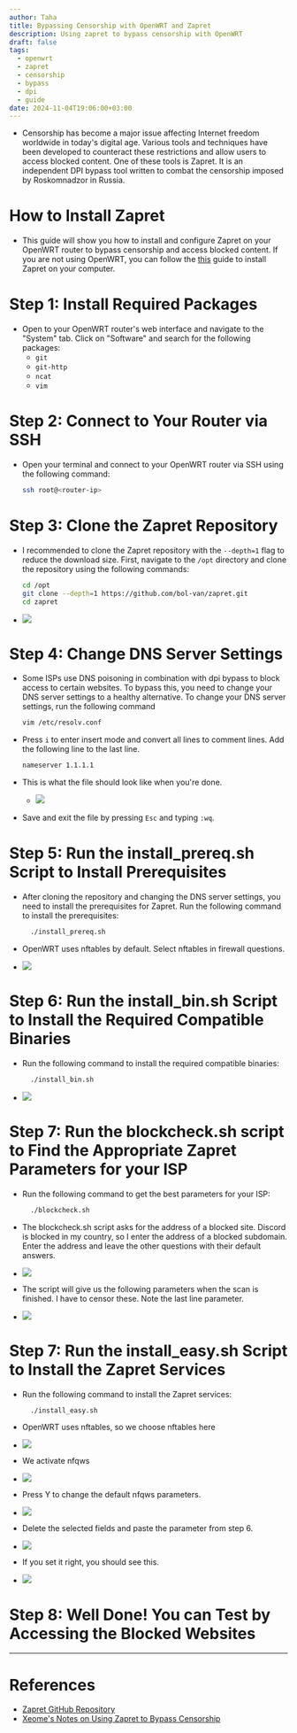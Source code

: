 ```yaml
---
author: Taha
title: Bypassing Censorship with OpenWRT and Zapret
description: Using zapret to bypass censorship with OpenWRT
draft: false
tags:
  - openwrt
  - zapret
  - censorship
  - bypass
  - dpi
  - guide
date: 2024-11-04T19:06:00+03:00
---
```


<!--more-->

- Censorship has become a major issue affecting Internet freedom worldwide in today's digital age. Various tools and techniques have been developed to counteract these restrictions and allow users to access blocked content. One of these tools is Zapret. It is an independent DPI bypass tool written to combat the censorship imposed by Roskomnadzor in Russia.

# How to Install Zapret

- This guide will show you how to install and configure Zapret on your OpenWRT router to bypass censorship and access blocked content. If you are not using OpenWRT, you can follow the [this](https://notes.xeome.dev/notes/Using-zapret-to-bypass-censorship) guide to install Zapret on your computer.

# Step 1: Install Required Packages

- Open to your OpenWRT router's web interface and navigate to the "System" tab. Click on "Software" and search for the following packages:
  - `git`
  - `git-http`
  - `ncat`
  - `vim`

# Step 2: Connect to Your Router via SSH

- Open your terminal and connect to your OpenWRT router via SSH using the following command:
  ```bash
  ssh root@<router-ip>
  ```

# Step 3: Clone the Zapret Repository

- I recommended to clone the Zapret repository with the `--depth=1` flag to reduce the download size. First, navigate to the `/opt` directory and clone the repository using the following commands:

  ```bash
  cd /opt
  git clone --depth=1 https://github.com/bol-van/zapret.git
  cd zapret
  ```

- ![](/assets/Pasted%20image%2020241104204129.png)

# Step 4: Change DNS Server Settings

- Some ISPs use DNS poisoning in combination with dpi bypass to block access to certain websites. To bypass this, you need to change your DNS server settings to a healthy alternative. To change your DNS server settings, run the following command

  ```bash
  vim /etc/resolv.conf
  ```

- Press `i` to enter insert mode and convert all lines to comment lines. Add the following line to the last line.

  ```bash
  nameserver 1.1.1.1
  ```

- This is what the file should look like when you're done.

  - ![](/assets/Pasted%20image%2020241104204207.png)

- Save and exit the file by pressing `Esc` and typing `:wq`.

# Step 5: Run the install_prereq.sh Script to Install Prerequisites

- After cloning the repository and changing the DNS server settings, you need to install the prerequisites for Zapret. Run the following command to install the prerequisites:

  ```bash
    ./install_prereq.sh
  ```

- OpenWRT uses nftables by default. Select nftables in firewall questions.
- ![](/assets/Pasted%20image%2020241104204411.png)

# Step 6: Run the install_bin.sh Script to Install the Required Compatible Binaries

- Run the following command to install the required compatible binaries:

  ```bash
    ./install_bin.sh
  ```

- ![](/assets/Pasted%20image%2020241104204218.png)

# Step 7: Run the blockcheck.sh script to Find the Appropriate Zapret Parameters for your ISP

- Run the following command to get the best parameters for your ISP:

  ```bash
    ./blockcheck.sh
  ```

- The blockcheck.sh script asks for the address of a blocked site. Discord is blocked in my country, so I enter the address of a blocked subdomain. Enter the address and leave the other questions with their default answers.

- ![](/assets/Pasted%20image%2020241104204234.png)

- The script will give us the following parameters when the scan is finished. I have to censor these. Note the last line parameter.
- ![](/assets/Pasted%20image%2020241104210017.png)

# Step 7: Run the install_easy.sh Script to Install the Zapret Services

- Run the following command to install the Zapret services:

  ```bash
    ./install_easy.sh
  ```

- OpenWRT uses nftables, so we choose nftables here
- ![](/assets/Pasted%20image%2020241104204300.png)
- We activate nfqws
- ![](/assets/Pasted%20image%2020241104204840.png)
- Press Y to change the default nfqws parameters.
- ![](/assets/Pasted%20image%2020241104204311.png)
- Delete the selected fields and paste the parameter from step 6.
- ![](/assets/Pasted%20image%2020241104204722.png)
- If you set it right, you should see this.
- ![](/assets/Pasted%20image%2020241104204317.png)

# Step 8: Well Done! You can Test by Accessing the Blocked Websites

---

# References

- [Zapret GitHub Repository](https://github.com/bol-van/zapret)
- [Xeome's Notes on Using Zapret to Bypass Censorship](https://notes.xeome.dev/notes/Using-zapret-to-bypass-censorship)
